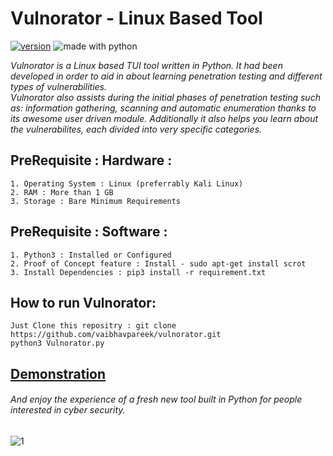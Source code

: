 # Vulnorator - Linux Based Tool
[![version](https://img.shields.io/badge/version-1.0.1-blue.svg)](https://github.com/vaibhavpareek/vulnorator/)
<img src="https://img.shields.io/badge/made%20with-python-green.svg" alt="made with python">

*Vulnorator is a Linux based TUI tool written in Python. It had been developed in order to aid in about learning penetration testing and different types of vulnerabilities.\
Vulnorator also assists during the initial phases of penetration testing such as: information gathering, scanning and automatic enumeration thanks to its awesome user driven module. Additionally it also helps you learn about the vulnerabilites, each divided into very specific categories.*

## PreRequisite : Hardware :
```
1. Operating System : Linux (preferrably Kali Linux)
2. RAM : More than 1 GB
3. Storage : Bare Minimum Requirements
```

## PreRequisite : Software :
```
1. Python3 : Installed or Configured
2. Proof of Concept feature : Install - sudo apt-get install scrot
3. Install Dependencies : pip3 install -r requirement.txt
```

## How to run Vulnorator: 
``` 
Just Clone this repositry : git clone https://github.com/vaibhavpareek/vulnorator.git
python3 Vulnorator.py
```
## [Demonstration](https://www.linkedin.com/posts/vaibhavvp_linux-python-hacking-activity-6553131108039516160-nThg)
###### And enjoy the experience of a fresh new tool built in Python for people interested in cyber security.


![1](https://user-images.githubusercontent.com/37809497/60725288-53983a80-9f56-11e9-8488-fa99d6e706cf.png)
